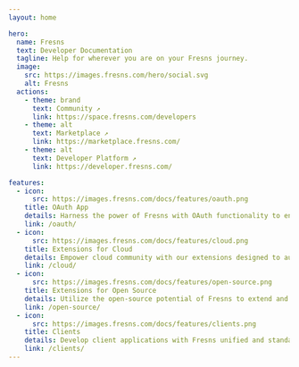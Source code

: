 ```yaml
---
layout: home

hero:
  name: Fresns
  text: Developer Documentation
  tagline: Help for wherever you are on your Fresns journey.
  image:
    src: https://images.fresns.com/hero/social.svg
    alt: Fresns
  actions:
    - theme: brand
      text: Community ↗
      link: https://space.fresns.com/developers
    - theme: alt
      text: Marketplace ↗
      link: https://marketplace.fresns.com/
    - theme: alt
      text: Developer Platform ↗
      link: https://developer.fresns.com/

features:
  - icon: 
      src: https://images.fresns.com/docs/features/oauth.png
    title: OAuth App
    details: Harness the power of Fresns with OAuth functionality to enhance your applications. Enable Fresns account logins to streamline authentication and fortify cross-platform connectivity for users.
    link: /oauth/
  - icon: 
      src: https://images.fresns.com/docs/features/cloud.png
    title: Extensions for Cloud
    details: Empower cloud community with our extensions designed to augment cloud service capabilities. These tools provide a robust foundation for users to innovate and expand upon cloud functionalities.
    link: /cloud/
  - icon: 
      src: https://images.fresns.com/docs/features/open-source.png
    title: Extensions for Open Source
    details: Utilize the open-source potential of Fresns to extend and fortify its core capabilities. Our framework offers developer the flexibility to enhance the community experience and add personalized functionality.
    link: /open-source/
  - icon: 
      src: https://images.fresns.com/docs/features/clients.png
    title: Clients
    details: Develop client applications with Fresns unified and standardized APIs. Craft applications suited for various environments with a single development effort, ensuring compatibility and developer efficiency.
    link: /clients/
---
```

